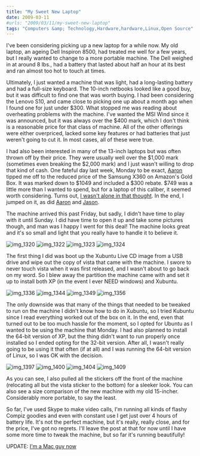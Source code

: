 ```yaml
---
title: "My Sweet New Laptop"
date: 2009-03-11
#urls: "2009/03/11/my-sweet-new-laptop"
tags: "Computers &amp; Technology,Hardware,hardware,Linux,Open Source"
---
```


I've been considering picking up a new laptop for a while now. My old laptop, an ageing Dell Inspiron 8500, had treated me well for a few years, but I really wanted to change to a more portable machine. The Dell weighed in at around 8 lbs., had a battery that lasted about half an hour at its best and ran almost too hot to touch at times.

Ultimately, I just wanted a machine that was light, had a long-lasting battery and had a full-size keyboard. The 10-inch netbooks looked like a good buy, but it was difficult to find one that was worth buying. I had been considering the Lenovo S10, and came close to picking one up about a month ago when I found one for just under $300. What stopped me was reading about overheating problems with the machine. I've wanted the MSI Wind since it was announced, but it was always over the $400 mark, which I don't think is a reasonable price for that class of machine. All of the other offerings were either overpriced, lacked some key features or had batteries that just weren't going to cut it. In most cases, all of these were true.

I had also been interested in many of the 13-inch laptops but was often thrown off by their price. They were usually well over the $1,000 mark (sometimes even breaking the $2,000 mark) and I just wasn't willing to drop that kind of cash. One fateful day last week, Monday to be exact, <a href="http://aaronstaves.com/">Aaron</a> tipped me off to the reduced price of the Samsung X360 on Amazon's Gold Box. It was marked down to $1049 and included a $300 rebate. $749 was a little more than I wanted to spend, but for a laptop of this caliber, it seemed worth considering. Turns out, <a href="http://www.engadget.com/2009/03/02/samsung-x360-ultraportable-dips-below-800-mark/">I wasn't alone in that thought</a>. In the end, I jumped on it, as did <a href="http://aaronstaves.com/2009/03/03/out-with-the-mac-in-with-the-samsung/">Aaron</a> and <a href="http://jasonsidabras.com/">Jason</a>.

The machine arrived this past Friday, but sadly, I didn't have time to play with it until Sunday. I did have time to open it up and take some pictures though, and man was I happy I went for this deal! The machine looks great and it's so small and light that you really have to handle it to believe it.


![img_1320](/images/posts/laptop_1320.jpg)
![img_1322](/images/posts/laptop_1322.jpg)
![img_1323](/images/posts/laptop_1323.jpg)
![img_1324](/images/posts/laptop_1324.jpg)


The first thing I did was boot up the Xubuntu Live CD image from a USB drive and wipe out the copy of vista that came with the machine. I swore to never touch vista when it was first released, and I wasn't about to go back on my word. So I blew away the partition the machine came with and set it up to install both XP (in the event I ever NEED windows) and Xubuntu.


![img_1336](/images/posts/laptop_1336.jpg)
![img_1344](/images/posts/laptop_1344.jpg)
![img_1349](/images/posts/laptop_1349.jpg)
![img_1356](/images/posts/laptop_1356.jpg)


The only downside was that many of the things that needed to be tweaked to run on the machine I didn't know how to do in Xubuntu, so I tried Kubuntu since I read everything worked out of the box on it. In the end, even that turned out to be too much hassle for the moment, so I opted for Ubuntu as I wanted to be using the machine that Monday. I had also planned to install the 64-bit version of XP, but the thing didn't want to run properly once installed so I ended opting for the 32-bit version. After all, I wasn't really going to be using it that often (if at all) and I was running the 64-bit version of Linux, so I was OK with the decision.


![img_1397](/images/posts/laptop_1397.jpg)
![img_1400](/images/posts/laptop_1400.jpg)
![img_1404](/images/posts/laptop_1404.jpg)
![img_1409](/images/posts/laptop_1409.jpg)


As you can see, I also pulled all the stickers off the front of the machine (relocating all but the vista sticker to the bottom) for a sleeker look. You can also see a size comparison of the new machine with my old 15-incher. Considerably more portable, to say the least.

So far, I've used Skype to make video calls, I'm running all kinds of flashy Compiz goodies and even with constant use I get just over 4 hours of battery life. It's not the perfect machine, but it's really, really close, and for the price, I've got no regrets. I'll leave the post at that for now until I have some more time to tweak the machine, but so far it's running beautifully!

UPDATE: <a href="/posts/my-move-to-mac">I'm a Mac guy now</a>